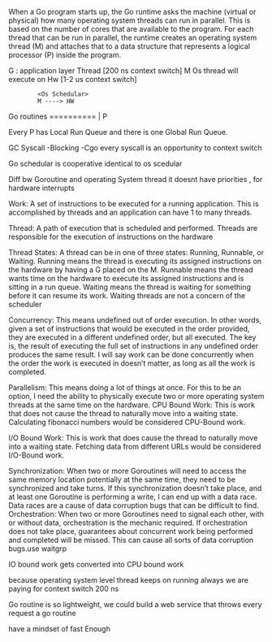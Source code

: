 When a Go program starts up, the Go runtime asks the machine (virtual or
physical) how many operating system threads can run in parallel. This is based on
the number of cores that are available to the program. 
For each thread that can be run in parallel, the runtime creates an operating system
thread (M) and attaches that to a data structure that represents a logical processor
(P) inside the program.

G : application layer Thread   [200 ns context switch]
M Os thread will execute on Hw [1-2 us context switch]

			<Os Schedular>
			M ----> HW
Go routines ==========
			|
			P
<Go schedular>

Every P has Local Run Queue
and there is one Global Run Queue.

GC 
Syscall
	-Blocking
	-Cgo
every syscall is an opportunity to context switch 

Go schedular is cooperative identical to os scedular

Diff bw Goroutine and operating System thread
 	it doesnt have priorities , for hardware interrupts


Work: A set of instructions to be executed for a running application. This is
	accomplished by threads and an application can have 1 to many threads.

Thread: A path of execution that is scheduled and performed. Threads are
	responsible for the execution of instructions on the hardware

Thread States: A thread can be in one of three states: Running, Runnable, or
Waiting. Running means the thread is executing its assigned instructions on the
hardware by having a G placed on the M. Runnable means the thread wants time on
the hardware to execute its assigned instructions and is sitting in a run queue.
Waiting means the thread is waiting for something before it can resume its work.
Waiting threads are not a concern of the scheduler

Concurrency: This means undefined out of order execution. In other words, given
a set of instructions that would be executed in the order provided, they are
executed in a different undefined order, but all executed. The key is, the result of
executing the full set of instructions in any undefined order produces the same
result. I will say work can be done concurrently when the order the work is
executed in doesn’t matter, as long as all the work is completed.

Parallelism: This means doing a lot of things at once. For this to be an option, I
need the ability to physically execute two or more operating system threads at the
same time on the hardware.
CPU Bound Work: This is work that does not cause the thread to naturally move
into a waiting state. Calculating fibonacci numbers would be considered CPU-Bound
work.

I/O Bound Work: This is work that does cause the thread to naturally move into a
waiting state. Fetching data from different URLs would be considered I/O-Bound
work.

Synchronization: When two or more Goroutines will need to access the same
memory location potentially at the same time, they need to be synchronized and
take turns. If this synchronization doesn’t take place, and at least one Goroutine is
performing a write, I can end up with a data race. Data races are a cause of data
corruption bugs that can be difficult to find.
Orchestration: When two or more Goroutines need to signal each other, with or
without data, orchestration is the mechanic required. If orchestration does not take
place, guarantees about concurrent work being performed and completed will be
missed. This can cause all sorts of data corruption bugs.use waitgrp

IO bound work gets converted into CPU bound work

because operating system level thread keeps on running always
we are paying for context switch 200 ns

Go routine is so lightweight, 
we could build a web service that throws every request a go routine

have a mindset of fast Enough

